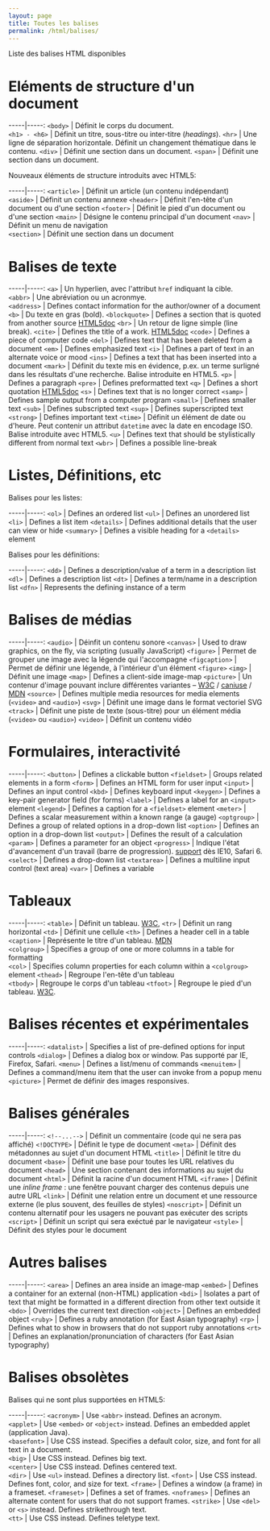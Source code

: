 ```yaml
---
layout: page
title: Toutes les balises
permalink: /html/balises/
---
```


Liste des balises HTML disponibles


Eléments de structure d'un document
===

-----|-----:
`<body>` | Définit le corps du document.  
`<h1> - <h6>` | Définit un titre, sous-titre ou inter-titre (*headings*).
`<hr>` | Une ligne de séparation horizontale. Définit un changement thématique dans le contenu. 
`<div>` | Définit une section dans un document.
`<span>` | Définit une section dans un document.

Nouveaux éléments de structure introduits avec HTML5:

-----|-----:
`<article>` | Définit un article (un contenu indépendant)  
`<aside>` | Définit un contenu annexe 
`<header>` | Définit l'en-tête d'un document ou d'une section
`<footer>` | Définit le pied d'un document ou d'une section 
`<main>` | Désigne le contenu principal d'un document 
`<nav>` | Définit un menu de navigation  
`<section>` | Définit une section dans un document

Balises de texte
===

-----|-----:
`<a>` | Un hyperlien, avec l'attribut `href` indiquant la cible.  
`<abbr>` | Une abréviation ou un acronmye.  
`<address>` | Defines contact information for the author/owner of a document
`<b>` | Du texte en gras (bold).
`<blockquote>` | Defines a section that is quoted from another source [HTML5doc](http://html5doctor.com/cite-and-blockquote-reloaded/)
`<br>` | Un retour de ligne simple (line break).
`<cite>` | Defines the title of a work. [HTML5doc](http://html5doctor.com/cite-and-blockquote-reloaded/)
`<code>` | Defines a piece of computer code
`<del>` | Defines text that has been deleted from a document
`<em>` | Defines emphasized text 
`<i>` | Defines a part of text in an alternate voice or mood
`<ins>` | Defines a text that has been inserted into a document
`<mark>` | Définit du texte mis en évidence, p.ex. un terme surligné dans les résultats d'une recherche. Balise introduite en HTML5.
`<p>` | Defines a paragraph
`<pre>` | Defines preformatted text
`<q>` | Defines a short quotation [HTML5doc](http://html5doctor.com/cite-and-blockquote-reloaded/)
`<s>` | Defines text that is no longer correct
`<samp>` | Defines sample output from a computer program
`<small>` | Defines smaller text
`<sub>` | Defines subscripted text
`<sup>` | Defines superscripted text
`<strong>` | Defines important text
`<time>` | Définit un élément de date ou d'heure. Peut contenir un attribut `datetime` avec la date en encodage ISO. Balise introduite avec HTML5.
`<u>` | Defines text that should be stylistically different from normal text
`<wbr>` | Defines a possible line-break

Listes, Définitions, etc
===

Balises pour les listes:

-----|-----:
`<ol>` | Defines an ordered list
`<ul>` | Defines an unordered list
`<li>` | Defines a list item
`<details>` | Defines additional details that the user can view or hide
`<summary>` | Defines a visible heading for a `<details>` element

Balises pour les définitions:

-----|-----:
`<dd>` | Defines a description/value of a term in a description list
`<dl>` | Defines a description list
`<dt>` | Defines a term/name in a description list
`<dfn>` | Represents the defining instance of a term

Balises de médias
===

-----|-----:
`<audio>` | Déinfit un contenu sonore
`<canvas>` | Used to draw graphics, on the fly, via scripting (usually JavaScript)
`<figure>` | Permet de grouper une image avec la légende qui l'accompagne
`<figcaption>` | Permet de définir une légende, à l'intérieur d'un élément `<figure>`
`<img>` | Définit une image
`<map>` | Defines a client-side image-map
`<picture>` | Un contenur d'image pouvant inclure différentes variantes – [W3C](http://w3c.github.io/html/semantics-embedded-content.html#the-picture-element) / [caniuse](http://caniuse.com/#search=picture) / [MDN](https://developer.mozilla.org/fr/docs/Web/HTML/Element/picture)
`<source>` | Defines multiple media resources for media elements (`<video>` and `<audio>`)
`<svg>` | Définit une image dans le format vectoriel SVG
`<track>` | Définit une piste de texte (sous-titre) pour un élément média (`<video>` ou `<audio>`)
`<video>` | Définit un contenu vidéo

Formulaires, interactivité
===

-----|-----:
`<button>` | Defines a clickable button
`<fieldset>` | Groups related elements in a form
`<form>` | Defines an HTML form for user input
`<input>` | Defines an input control
`<kbd>` | Defines keyboard input
`<keygen>` | Defines a key-pair generator field (for forms)
`<label>` | Defines a label for an `<input>` element
`<legend>` | Defines a caption for a `<fieldset>` element
`<meter>` | Defines a scalar measurement within a known range (a gauge)
`<optgroup>` | Defines a group of related options in a drop-down list
`<option>` | Defines an option in a drop-down list
`<output>` | Defines the result of a calculation
`<param>` | Defines a parameter for an object
`<progress>` | Indique l'état d'avancement d'un travail (barre de progression). [support](http://caniuse.com/#feat=progress) dès IE10, Safari 6.
`<select>` | Defines a drop-down list
`<textarea>` | Defines a multiline input control (text area)
`<var>` | Defines a variable

Tableaux
===

-----|-----:
`<table>` | Définit un tableau. [W3C](https://www.w3.org/community/webed/wiki/HTML/Elements/table), 
`<tr>` | Définit un rang horizontal 
`<td>` | Définit une cellule 
`<th>` | Defines a header cell in a table  
`<caption>` | Représente le titre d'un tableau. [MDN](https://developer.mozilla.org/fr/docs/Web/HTML/Element/caption)  
 `<colgroup>` | Specifies a group of one or more columns in a table for formatting  
`<col>` | Specifies column properties for each column within a `<colgroup>` element 
`<thead>` | Regroupe l'en-tête d'un tableau  
`<tbody>` | Regroupe le corps d'un tableau
`<tfoot>` | Regroupe le pied d'un tableau. [W3C](https://www.w3.org/community/webed/wiki/HTML/Elements/tfoot). 

Balises récentes et expérimentales
===

-----|-----:
`<datalist>` | Specifies a list of pre-defined options for input controls
`<dialog>` | Defines a dialog box or window. Pas supporté par IE, Firefox, Safari.
`<menu>` | Defines a list/menu of commands
`<menuitem>` | Defines a command/menu item that the user can invoke from a popup menu
 `<picture>` | Permet de définir des images responsives.

Balises générales
===

-----|-----:
`<!--...-->` | Définit un commentaire (code qui ne sera pas affiché)
`<!DOCTYPE>` | Définit le type de document
`<meta>` | Définit des métadonnes au sujet d'un document HTML
`<title>` | Définit le titre du document
`<base>` | Définit une base pour toutes les URL relatives du document
`<head>` | Une section contenant des informations au sujet du document
`<html>` | Définit la racine d'un document HTML
`<iframe>` | Définit une *inline frame* : une fenêtre pouvant charger des contenus depuis une autre URL
`<link>` | Définit une relation entre un document et une ressource externe (le plus souvent, des feuilles de styles)
`<noscript>` | Définit un contenu alternatif pour les usagers ne pouvant pas exécuter des scripts
`<script>` | Définit un script qui sera exéctué par le navigateur
`<style>` | Définit des styles pour le document 


Autres balises
===

-----|-----:
`<area>` | Defines an area inside an image-map
`<embed>` | Defines a container for an external (non-HTML) application
`<bdi>` | Isolates a part of text that might be formatted in a different direction from other text outside it
`<bdo>` | Overrides the current text direction
`<object>` | Defines an embedded object
`<ruby>` | Defines a ruby annotation (for East Asian typography)
`<rp>` | Defines what to show in browsers that do not support ruby annotations
`<rt>` | Defines an explanation/pronunciation of characters (for East Asian typography)

Balises obsolètes
===

Balises qui ne sont plus supportées en HTML5:

-----|-----:
`<acronym>` | Use `<abbr>` instead. Defines an acronym.  
`<applet>` | Use `<embed>` or `<object>` instead. Defines an embedded applet (application Java).  
`<basefont>` | Use CSS instead. Specifies a default color, size, and font for all text in a document.  
`<big>` | Use CSS instead. Defines big text.  
`<center>` | Use CSS instead. Defines centered text.  
`<dir>` | Use `<ul>` instead. Defines a directory list. 
`<font>` | Use CSS instead. Defines font, color, and size for text.
`<frame>` | Defines a window (a frame) in a frameset.
`<frameset>` | Defines a set of frames.
`<noframes>` | Defines an alternate content for users that do not support frames. 
`<strike>` | Use `<del>` or `<s>` instead. Defines strikethrough text.  
`<tt>` | Use CSS instead. Defines teletype text.



